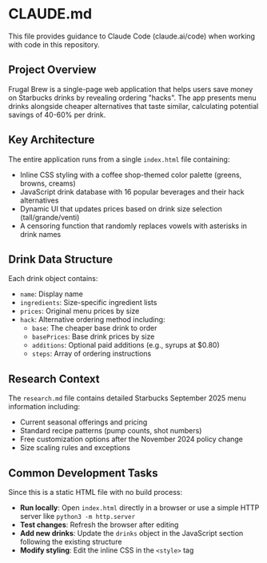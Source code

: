 # CLAUDE.md

This file provides guidance to Claude Code (claude.ai/code) when working with code in this repository.

## Project Overview

Frugal Brew is a single-page web application that helps users save money on Starbucks drinks by revealing ordering "hacks". The app presents menu drinks alongside cheaper alternatives that taste similar, calculating potential savings of 40-60% per drink.

## Key Architecture

The entire application runs from a single `index.html` file containing:
- Inline CSS styling with a coffee shop-themed color palette (greens, browns, creams)
- JavaScript drink database with 16 popular beverages and their hack alternatives
- Dynamic UI that updates prices based on drink size selection (tall/grande/venti)
- A censoring function that randomly replaces vowels with asterisks in drink names

## Drink Data Structure

Each drink object contains:
- `name`: Display name
- `ingredients`: Size-specific ingredient lists
- `prices`: Original menu prices by size
- `hack`: Alternative ordering method including:
  - `base`: The cheaper base drink to order
  - `basePrices`: Base drink prices by size
  - `additions`: Optional paid additions (e.g., syrups at $0.80)
  - `steps`: Array of ordering instructions

## Research Context

The `research.md` file contains detailed Starbucks September 2025 menu information including:
- Current seasonal offerings and pricing
- Standard recipe patterns (pump counts, shot numbers)
- Free customization options after the November 2024 policy change
- Size scaling rules and exceptions

## Common Development Tasks

Since this is a static HTML file with no build process:
- **Run locally**: Open `index.html` directly in a browser or use a simple HTTP server like `python3 -m http.server`
- **Test changes**: Refresh the browser after editing
- **Add new drinks**: Update the `drinks` object in the JavaScript section following the existing structure
- **Modify styling**: Edit the inline CSS in the `<style>` tag
